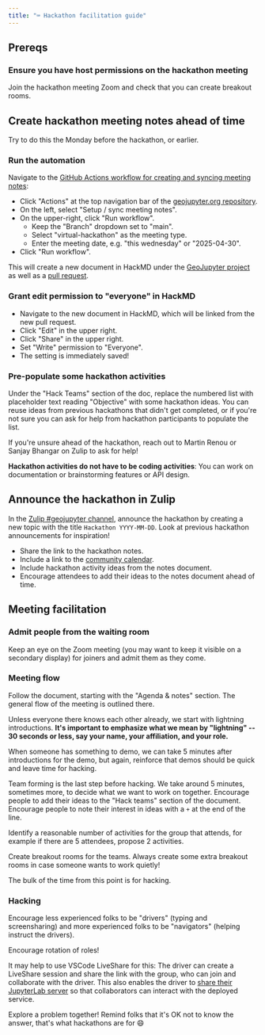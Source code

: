 ```yaml
---
title: "⌨️ Hackathon facilitation guide"
---
```


## Prereqs

### Ensure you have host permissions on the hackathon meeting

Join the hackathon meeting Zoom and check that you can create breakout rooms.


## Create hackathon meeting notes ahead of time

Try to do this the Monday before the hackathon, or earlier.


### Run the automation

Navigate to the [GitHub Actions workflow for creating and syncing meeting
notes](https://github.com/geojupyter/geojupyter.org/actions/workflows/meeting-notes.yml):

* Click "Actions" at the top navigation bar of the
  [geojupyter.org repository](https://github.com/geojupyter/geojupyter.org).
* On the left, select "Setup / sync meeting notes".
* On the upper-right, click "Run workflow".
    * Keep the "Branch" dropdown set to "main".
    * Select "virtual-hackathon" as the meeting type.
    * Enter the meeting date, e.g. "this wednesday" or "2025-04-30".
* Click "Run workflow".


This will create a new document in HackMD under the
[GeoJupyter project](https://hackmd.io/@geojupyter) as well as a
[pull request](https://github.com/geojupyter/geojupyter.org/pulls).


### Grant edit permission to "everyone" in HackMD

* Navigate to the new document in HackMD, which will be linked from the new pull request.
* Click "Edit" in the upper right.
* Click "Share" in the upper right.
* Set "Write" permission to "Everyone".
* The setting is immediately saved!


### Pre-populate some hackathon activities

Under the "Hack Teams" section of the doc, replace the numbered list with placeholder
text reading "Objective" with some hackathon ideas. You can reuse ideas from previous
hackathons that didn't get completed, or if you're not sure you can ask for help from
hackathon participants to populate the list.

If you're unsure ahead of the hackathon, reach out to Martin Renou or Sanjay Bhangar on
Zulip to ask for help!

**Hackathon activities do not have to be coding activities**: You can work on
documentation or brainstorming features or API design.


## Announce the hackathon in Zulip

In the
[Zulip #geojupyter channel](https://jupyter.zulipchat.com/#narrow/channel/471314-geojupyter),
announce the hackathon by creating a new topic with the title `Hackathon YYYY-MM-DD`.
Look at previous hackathon announcements for inspiration!

* Share the link to the hackathon notes.
* Include a link to the [community calendar](https://geojupyter.org/calendar).
* Include hackathon activity ideas from the notes document.
* Encourage attendees to add their ideas to the notes document ahead of time.


## Meeting facilitation

### Admit people from the waiting room

Keep an eye on the Zoom meeting (you may want to keep it visible on a secondary display)
for joiners and admit them as they come.


### Meeting flow

Follow the document, starting with the "Agenda & notes" section.
The general flow of the meeting is outlined there.

Unless everyone there knows each other already, we start with lightning introductions.
**It's important to emphasize what we mean by "lightning" -- 30 seconds or less, say
your name, your affiliation, and your role.**

When someone has something to demo, we can take 5 minutes after introductions for the
demo, but again, reinforce that demos should be quick and leave time for hacking.

Team forming is the last step before hacking.
We take around 5 minutes, sometimes more, to decide what we want to work on together.
Encourage people to add their ideas to the "Hack teams" section of the document.
Encourage people to note their interest in ideas with a `+` at the end of the line.

Identify a reasonable number of activities for the group that attends, for example if
there are 5 attendees, propose 2 activities.

Create breakout rooms for the teams.
Always create some extra breakout rooms in case someone wants to work quietly!

The bulk of the time from this point is for hacking.


### Hacking

Encourage less experienced folks to be "drivers" (typing and screensharing) and more
experienced folks to be "navigators" (helping instruct the drivers).

Encourage rotation of roles!

It may help to use VSCode LiveShare for this: The driver can create a LiveShare session
and share the link with the group, who can join and collaborate with the driver.
This also enables the driver to
[share their JupyterLab server](https://learn.microsoft.com/en-us/visualstudio/liveshare/use/share-server-visual-studio-code#share-a-server)
so that collaborators can interact with the deployed service.

Explore a problem together!
Remind folks that it's OK not to know the answer, that's what hackathons are for :smile:

